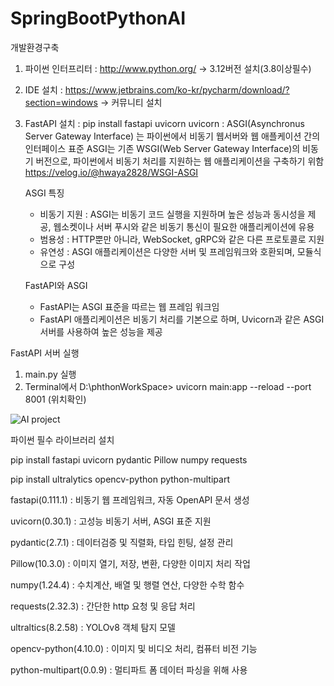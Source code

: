 # SpringBootPythonAI

개발환경구축
1. 파이썬 인터프리터 : http://www.python.org/ -> 3.12버전 설치(3.8이상필수)
2. IDE 설치 : https://www.jetbrains.com/ko-kr/pycharm/download/?section=windows -> 커뮤니티 설치
3. FastAPI 설치 : pip install fastapi uvicorn
   uvicorn : ASGI(Asynchronus Server Gateway Interface) 는 파이썬에서 비동기 웹서버와 웹 애플케이션 간의 인터페이스 표준
   ASGI는 기존 WSGI(Web Server Gateway Interface)의 비동기 버전으로, 파이썬에서 비동기 처리를 지원하는 웹 애플리케이션을 구축하기 위함
   https://velog.io/@hwaya2828/WSGI-ASGI

   ASGI 특징
   - 비동기 지원 : ASGI는 비동기 코드 실행을 지원하며 높은 성능과 동시성을 제공, 웹소켓이나 서버 푸시와 같은 비동기 통신이 필요한 애플리케이션에 유용
   - 범용성 : HTTP뿐만 아니라, WebSocket, gRPC와 같은 다른 프로토콜로 지원
   - 유연성 : ASGI 애플리케이션은 다양한 서버 및 프레임워크와 호환되며, 모듈식으로 구성

   FastAPI와 ASGI
   - FastAPI는 ASGI 표준을 따르는 웹 프레임 워크임
   - FastAPI 애플리케이션은 비동기 처리를 기본으로 하며, Uvicorn과 같은 ASGI 서버를 사용하여 높은 성능을 제공
  
FastAPI 서버 실행
1. main.py 실행
2. Terminal에서 D:\phthonWorkSpace> uvicorn main:app --reload --port 8001 (위치확인)


![AI project](https://github.com/user-attachments/assets/2a93ded9-4075-48dd-a8b0-2ed79e97df97)

파이썬 필수 라이브러리 설치

pip install fastapi uvicorn pydantic Pillow numpy requests

pip install ultralytics opencv-python python-multipart


fastapi(0.111.1) : 비동기 웹 프레임워크, 자동 OpenAPI 문서 생성

uvicorn(0.30.1) : 고성능 비동기 서버, ASGI 표준 지원

pydantic(2.7.1) : 데이터검증 및 직렬화, 타입 힌팅, 설정 관리

Pillow(10.3.0) : 이미지 열기, 저장, 변환, 다양한 이미지 처리 작업

numpy(1.24.4) : 수치계산, 배열 및 행렬 연산, 다양한 수학 함수

requests(2.32.3) : 간단한 http 요청 및 응답 처리

ultraltics(8.2.58) : YOLOv8 객체 탐지 모델

opencv-python(4.10.0) : 이미지 및 비디오 처리, 컴퓨터 비전 기능

python-multipart(0.0.9) : 멀티파트 폼 데이터 파싱을 위해 사용
